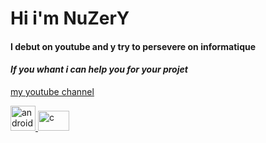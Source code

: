 # Hi i'm NuZerY
#### I debut on youtube and y try to persevere on informatique
####  _If you whant i can help you for your projet_
[my youtube channel](https://www.youtube.com/channel/UCgtJTJnEAMjWZtAf5wrs0dg)

<p align="left"> <a href="https://www.instagram.com/nuzery_yt/?hl=fr" target="_blank" rel="noreferrer"> <img src="https://cdn.discordapp.com/attachments/1036192692557856780/1040685220132823070/d0de1a7bd95740f63f7bcf2d9b443047.png" alt="android" width="40" height="40"/> </a> <a href="https://discord.com/channels/864114945725956096/864114946215116832" target="_blank" rel="noreferrer"> <img src="https://logo-marque.com/wp-content/uploads/2020/12/Discord-Logo.png" alt="c" width="50" height="32"/> 
<!--
**NuZerY/NuZerY** is a ✨ _special_ ✨ repository because its `README.md` (this file) appears on your GitHub profile.

Here are some ideas to get you started:

- 🔭 I’m currently working on ...
- 🌱 I’m currently learning ...
- 👯 I’m looking to collaborate on ...
- 🤔 I’m looking for help with ...
- 💬 Ask me about ...
- 📫 How to reach me: ...
- 😄 Pronouns: ...
- ⚡ Fun fact: ...
-->
